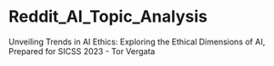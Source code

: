 # Reddit_AI_Topic_Analysis
Unveiling Trends in AI Ethics: Exploring the Ethical Dimensions of AI, Prepared for SICSS 2023 - Tor Vergata
